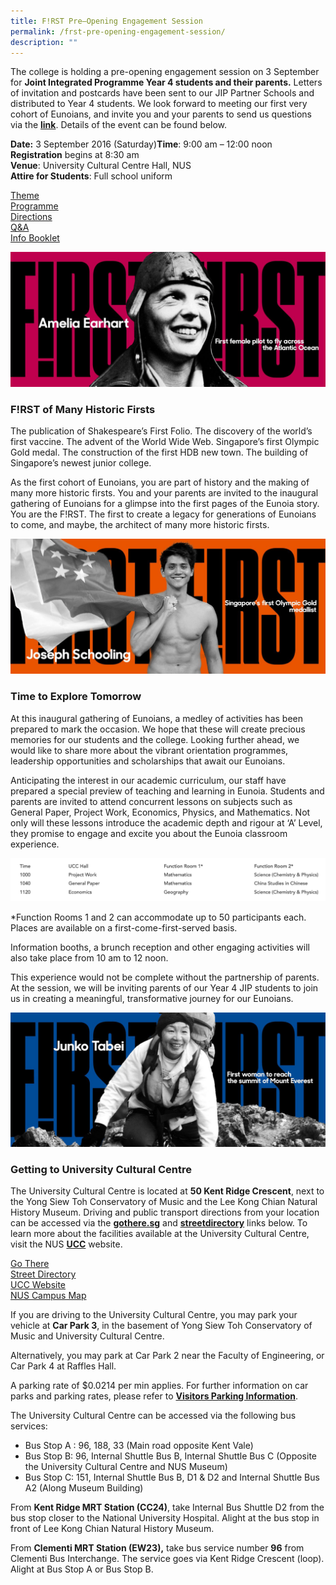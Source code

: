 ```yaml
---
title: F!RST Pre–Opening Engagement Session
permalink: /frst-pre-opening-engagement-session/
description: ""
---
```

The college is holding a pre-opening engagement session on 3 September for **Joint Integrated Programme Year 4 students and their parents.** Letters of invitation and postcards have been sent to our JIP Partner Schools and distributed to Year 4 students. We look forward to meeting our first very cohort of Eunoians, and invite you and your parents to send us questions via the [**link**](http://www.tinyurl.com/ejcfirst). Details of the event can be found below.

**Date:** 3 September 2016 (Saturday)**Time**: 9:00 am – 12:00 noon  
**Registration** begins at 8:30 am  
**Venue**: University Cultural Centre Hall, NUS  
**Attire for Students**: Full school uniform

[Theme](#1)   
[Programme](#2)   
[Directions](#3)   
[Q&A](https://www.tinyurl.com/ejcfirst)   
[Info Booklet](/files/FIRST-Information-Booklet%20(1).pdf)

![](/images/First-Amelia-Earhart-big.jpg)

### F!RST of Many Historic Firsts

The publication of Shakespeare’s First Folio. The discovery of the world’s first vaccine. The advent of the World Wide Web. Singapore’s first Olympic Gold medal. The construction of the first HDB new town. The building of Singapore’s newest junior college.

As the first cohort of Eunoians, you are part of history and the making of many more historic firsts. You and your parents are invited to the inaugural gathering of Eunoians for a glimpse into the first pages of the Eunoia story. You are the F!RST. The first to create a legacy for generations of Eunoians to come, and maybe, the architect of many more historic firsts.

![](/images/First-Schooling-big.jpg)

### Time to Explore Tomorrow

At this inaugural gathering of Eunoians, a medley of activities has been prepared to mark the occasion. We hope that these will create precious memories for our students and the college. Looking further ahead, we would like to share more about the vibrant orientation programmes, leadership opportunities and scholarships that await our Eunoians.

Anticipating the interest in our academic curriculum, our staff have prepared a special preview of teaching and learning in Eunoia. Students and parents are invited to attend concurrent lessons on subjects such as General Paper, Project Work, Economics, Physics, and Mathematics. Not only will these lessons introduce the academic depth and rigour at ‘A’ Level, they promise to engage and excite you about the Eunoia classroom experience.

![](/images/frst-1.png)

\*Function Rooms 1 and 2 can accommodate up to 50 participants each. Places are available on a first-come-first-served basis.

Information booths, a brunch reception and other engaging activities will also take place from 10 am to 12 noon.

This experience would not be complete without the partnership of parents. At the session, we will be inviting parents of our Year 4 JIP students to join us in creating a meaningful, transformative journey for our Eunoians.

![](/images/First-Junko-Tabei-big.jpg)

### Getting to University Cultural Centre

The University Cultural Centre is located at **50 Kent Ridge Crescent**, next to the Yong Siew Toh Conservatory of Music and the Lee Kong Chian Natural History Museum. Driving and public transport directions from your location can be accessed via the [**gothere.sg**](https://gothere.sg/maps#q:university%20cultural%20centre%22]gothere.sg) and **[streetdirectory](http://www.streetdirectory.com/sg/university-cultural-centre-national-university-of-singapore-nus/50-kent-ridge-crescent-119279/35850_7279.html)** links below. To learn more about the facilities available at the University Cultural Centre, visit the NUS [**UCC**](http://www.nus.edu.sg/cfa/about_us/getting_to_us.php) website.

[Go There](https://gothere.sg/maps#q:university%20cultural%20centre)  
[Street Directory](http://www.streetdirectory.com/sg/university-cultural-centre-national-university-of-singapore-nus/50-kent-ridge-crescent-119279/35850_7279.html)   
[UCC Website](http://www.nus.edu.sg/cfa/about_us/getting_to_us.php)    
[NUS Campus Map](http://map.nus.edu.sg/download/NUS_Campus_Map_full.pdf)

If you are driving to the University Cultural Centre, you may park your vehicle at **Car Park 3**, in the basement of Yong Siew Toh Conservatory of Music and University Cultural Centre.

Alternatively, you may park at Car Park 2 near the Faculty of Engineering, or Car Park 4 at Raffles Hall.

A parking rate of $0.0214 per min applies. For further information on car parks and parking rates, please refer to **[Visitors Parking Information](https://weareeunoia.files.wordpress.com/2016/04/visitors-parking-information.pdf)**.

The University Cultural Centre can be accessed via the following bus services:

*   Bus Stop A : 96, 188, 33 (Main road opposite Kent Vale)
*   Bus Stop B: 96, Internal Shuttle Bus B, Internal Shuttle Bus C (Opposite the University Cultural Centre and NUS Museum)
*   Bus Stop C: 151, Internal Shuttle Bus B, D1 & D2 and Internal Shuttle Bus A2 (Along Museum Building)

From **Kent Ridge MRT Station (CC24)**, take Internal Bus Shuttle D2 from the bus stop closer to the National University Hospital. Alight at the bus stop in front of Lee Kong Chian Natural History Museum.

From **Clementi MRT Station (EW23),** take bus service number **96** from Clementi Bus Interchange. The service goes via Kent Ridge Crescent (loop). Alight at Bus Stop A or Bus Stop B.